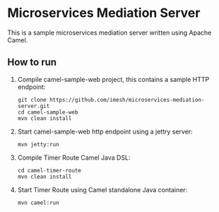 # Microservices Mediation Server

This is a sample microservices mediation server written using Apache Camel.

## How to run
1. Compile camel-sample-web project, this contains a sample HTTP endpoint:

    ````
    git clone https://github.com/imesh/microservices-mediation-server.git
    cd camel-sample-web
    mvn clean install
    ````

2. Start camel-sample-web http endpoint using a jettry server:

    ````
    mvn jetty:run
    ````

3. Compile Timer Route Camel Java DSL:

    ````
    cd camel-timer-route
    mvn clean install
    ````

4. Start Timer Route using Camel standalone Java container:

    ````
    mvn camel:run
    ````
